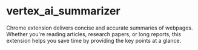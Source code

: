 # vertex_ai_summarizer
Chrome extension delivers concise and accurate summaries of webpages. Whether you're reading articles, research papers, or long reports, this extension helps you save time by providing the key points at a glance.
